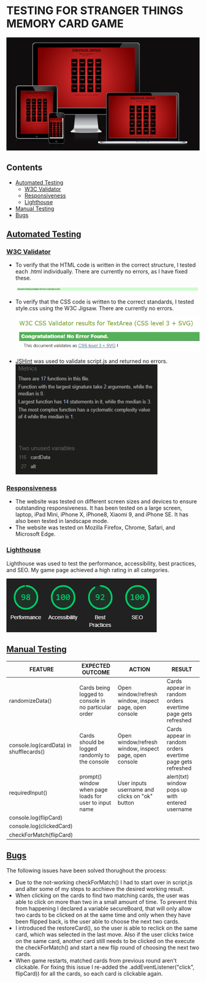 # TESTING FOR STRANGER THINGS MEMORY CARD GAME

![Am I responsive](readme-images/responsiveness.png)


## Contents
 * [Automated Testing](#automatedtesting)
    * [W3C Validator](#w3cvalidator)
    * [Responsiveness](#responsivness)
    * [Lighthouse](#lighthouse)
* [Manual Testing](#manualtesting)
* [Bugs](#bugs)

## [Automated Testing](#automatedtesting)

### [W3C Validator](#w3cvalidator)

* To verify that the HTML code is written in the correct structure, I tested each .html individually. There are currently no errors, as I have fixed these.

    ![W3C Validator](readme-images/w3c.validator.png)

* To verify that the CSS code is written to the correct standards, I tested style.css using the W3C Jigsaw. There are currently no errors.

    ![CSS Validator](readme-images/css.validator.png)

* [JSHint](https://jshint.com/) was used to validate script.js and returned no errors.
    ![JSHint](readme-images/jshint.png)

### [Responsiveness](#responsivness)

* The website was tested on different screen sizes and devices to ensure outstanding responsiveness. It has been tested on a large screen, laptop, iPad Mini, iPhone X, iPhone8, Xiaomi 9, and iPhone SE. It has also been tested in landscape mode.
* The website was tested on Mozilla Firefox, Chrome, Safari, and Microsoft Edge.

### [Lighthouse](#lighthouse)

Lighthouse was used to test the performance, accessibility, best practices, and SEO. My game page achieved a high rating in all categories.

![Lighthouse](readme-images/lighthouse.png)

## [Manual Testing](#manualtesting)

| FEATURE | EXPECTED OUTCOME| ACTION | RESULT |
| -------------              | -------------                                | ------------- | ------------- |
| randomizeData() | Cards being logged to console in no particular order | Open window/refresh window, inspect page, open console | Cards appear in random orders evertime page gets refreshed|
| console.log(cardData) in shufflecards()| Cards should be logged randomly to the console | Open window/refresh window, inspect page, open console | Cards appear in random orders evertime page gets refreshed|
| requiredInput() | prompt() window when page loads for user to input name | User inputs username and clicks on "ok" button | alert(txt) window pops up with entered username |
|  console.log(flipCard) | 
| console.log(clickedCard)|
| checkForMatch(flipCard) |

## [Bugs](#bugs)

The following issues have been solved thorughout the process:
* Due to the not-working checkForMatch() I had to start over in script.js and alter some of my steps to acchieve the desired working result.
* When clicking on the cards to find two matching cards, the user was able to click on more than two in a small amount of time. To prevent this from happening I declared a variable secureBoard, that will only allow two cards to be clicked on at the same time and only when they have been flipped back, is the user able to choose the next two cards.
* I introduced the restoreCard(), so the user is able to reclick on the same card, which was selected in the last move. Also if the user clicks twice on the same card, another card still needs to be clicked on the execute the checkForMatch() and start a new flip round of choosing the next two cards.
* When game restarts, matched cards from previous round aren't clickable. For fixing this issue I re-added the .addEventListener("click", flipCard)) for all the cards, so each card is clickable again.